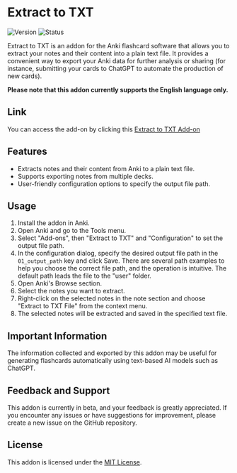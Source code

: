 # Extract to TXT

![Version](https://img.shields.io/badge/version-b1.0.0-blue.svg)
![Status](https://img.shields.io/badge/status-beta-orange.svg)

Extract to TXT is an addon for the Anki flashcard software that allows you to extract your notes and their content into a plain text file. It provides a convenient way to export your Anki data for further analysis or sharing (for instance, submitting your cards to ChatGPT to automate the production of new cards).

**Please note that this addon currently supports the English language only.**

## Link

You can access the add-on by clicking this [Extract to TXT Add-on](https://ankiweb.net/shared/info/1758053224)

## Features

- Extracts notes and their content from Anki to a plain text file.
- Supports exporting notes from multiple decks.
- User-friendly configuration options to specify the output file path.

## Usage

1. Install the addon in Anki.
2. Open Anki and go to the Tools menu.
3. Select "Add-ons", then "Extract to TXT" and "Configuration" to set the output file path.
4. In the configuration dialog, specify the desired output file path in the `01_output_path` key and click Save. There are several path examples to help you choose the correct file path, and the operation is intuitive. The default path leads the file to the "user" folder.
5. Open Anki's Browse section.
6. Select the notes you want to extract.
7. Right-click on the selected notes in the note section and choose "Extract to TXT File" from the context menu.
8. The selected notes will be extracted and saved in the specified text file.

## Important Information

The information collected and exported by this addon may be useful for generating flashcards automatically using text-based AI models such as ChatGPT.

## Feedback and Support

This addon is currently in beta, and your feedback is greatly appreciated. If you encounter any issues or have suggestions for improvement, please create a new issue on the GitHub repository.

## License

This addon is licensed under the [MIT License](LICENSE).
